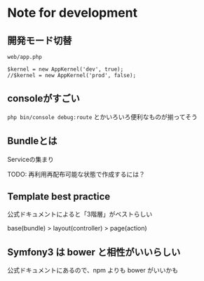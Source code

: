 Note for development
===

## 開発モード切替

```
web/app.php

$kernel = new AppKernel('dev', true);
//$kernel = new AppKernel('prod', false);
```

## consoleがすごい

`php bin/console debug:route` とかいろいろ便利なものが揃ってそう

## Bundleとは

Serviceの集まり

TODO: 再利用再配布可能な状態で作成するには？

## Template best practice 

公式ドキュメントによると「3階層」がベストらしい

base(bundle) > layout(controller) > page(action)

## Symfony3 は bower と相性がいいらしい

公式ドキュメントにあるので、npm よりも bower がいいかも






